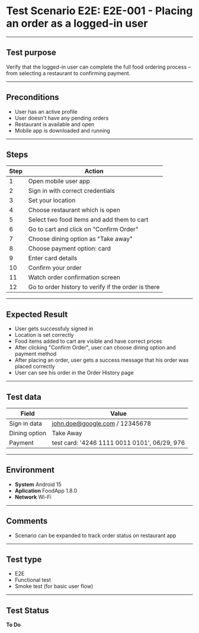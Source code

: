 # Test Scenario E2E: E2E-001 - Placing an order as a logged-in user

---

## Test purpose

Verify that the logged-in user can complete the full food ordering process – from selecting a restaurant to confirming payment.

---

## Preconditions
- User has an active profile
- User doesn't have any pending orders
- Restaurant is available and open
- Mobile app is downloaded and running

---

## Steps

| Step | Action                           |
|------|----------------------------------|
| 1    | Open mobile user app             |
| 2    | Sign in with correct credentials |
| 3    | Set your location                |
| 4    | Choose restaurant which is open  |
| 5    | Select two food items and add them to cart |
| 6    | Go to cart and click on "Confirm Order" |
| 7    | Choose dining option as "Take away" |
| 8    | Choose payment option: card  |
| 9    | Enter card details  |
| 10   | Confirm your order  |
| 11   | Watch order confirmation screen |
| 12   | Go to order history to verify if the order is there  |
 
---

## Expected Result

- User gets successfuly signed in 
- Location is set correctly
- Food items added to cart are visible and have correct prices
- After clicking "Confirm Order", user can choose dining option and payment method
- After placing an order, user gets a success message that his order was placed correctly
- User can see his order in the Order History page

---

## Test data
| Field | Value   |
|-------|---------|
| Sign in data | john.doe@google.com / 12345678  |
| Dining option | Take Away  |
| Payment   | test card: '4246 1111 0011 0101', 06/29, 976  |

---

## Environment

- **System** Android 15
- **Aplication** FoodApp 1.8.0
- **Network** Wi-Fi 

---

## Comments

- Scenario can be expanded to track order status on restaurant app 

---

## Test type
- E2E
- Functional test
- Smoke test (for basic user flow)  

---

## Test Status
**To Do**
